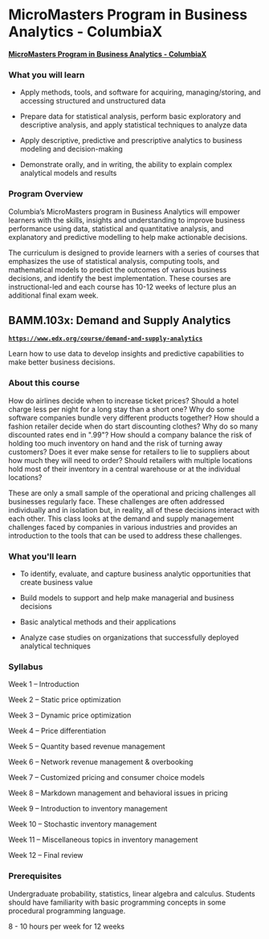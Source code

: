 # MicroMasters Program in Business Analytics - ColumbiaX

**[MicroMasters Program in Business Analytics - ColumbiaX](https://www.edx.org/micromasters/columbiax-business-analytics "Program Description")**

### What you will learn

  - Apply methods, tools, and software for acquiring, managing/storing, and accessing structured and unstructured data
  
  - Prepare data for statistical analysis, perform basic exploratory and descriptive analysis, and apply statistical techniques to analyze data
  
  - Apply descriptive, predictive and prescriptive analytics to business modeling and decision-making
  
  - Demonstrate orally, and in writing, the ability to explain complex analytical models and results

### Program Overview

Columbia’s MicroMasters program in Business Analytics will empower learners with the skills, insights and understanding to improve business performance using data, statistical and quantitative analysis, and explanatory and predictive modelling to help make actionable decisions.

The curriculum is designed to provide learners with a series of courses that emphasizes the use of statistical analysis, computing tools, and mathematical models to predict the outcomes of various business decisions, and identify the best implementation. These courses are instructional-led and each course has 10-12 weeks of lecture plus an additional final exam week.

## BAMM.103x: Demand and Supply Analytics

**[`https://www.edx.org/course/demand-and-supply-analytics`](https://www.edx.org/course/demand-and-supply-analytics "Course Description")**

Learn how to use data to develop insights and predictive capabilities to make better business decisions.

### About this course

How do airlines decide when to increase ticket prices? Should a hotel charge less per night for a long stay than a short one? Why do some software companies bundle very different products together? How should a fashion retailer decide when do start discounting clothes? Why do so many discounted rates end in ".99"? How should a company balance the risk of holding too much inventory on hand and the risk of turning away customers? Does it ever make sense for retailers to lie to suppliers about how much they will need to order? Should retailers with multiple locations hold most of their inventory in a central warehouse or at the individual locations?

These are only a small sample of the operational and pricing challenges all businesses regularly face. These challenges are often addressed individually and in isolation but, in reality, all of these decisions interact with each other. This class looks at the demand and supply management challenges faced by companies in various industries and provides an introduction to the tools that can be used to address these challenges.

### What you'll learn

  - To identify, evaluate, and capture business analytic opportunities that create business value
  
  - Build models to support and help make managerial and business decisions
  
  - Basic analytical methods and their applications
  
  - Analyze case studies on organizations that successfully deployed analytical techniques

### Syllabus

Week 1 – Introduction

Week 2 – Static price optimization

Week 3 – Dynamic price optimization

Week 4 – Price differentiation

Week 5 – Quantity based revenue management

Week 6 – Network revenue management & overbooking

Week 7 – Customized pricing and consumer choice models

Week 8 – Markdown management and behavioral issues in pricing

Week 9 – Introduction to inventory management

Week 10 – Stochastic inventory management

Week 11 – Miscellaneous topics in inventory management

Week 12 – Final review

### Prerequisites

Undergraduate probability, statistics, linear algebra and calculus. Students should have familiarity with basic programming concepts in some procedural programming language.

8 - 10 hours per week for 12 weeks
